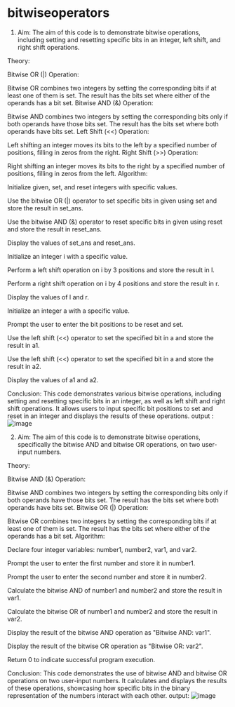 # bitwiseoperators
1) Aim:
The aim of this code is to demonstrate bitwise operations, including setting and resetting specific bits in an integer, left shift, and right shift operations.

Theory:

Bitwise OR (|) Operation:

Bitwise OR combines two integers by setting the corresponding bits if at least one of them is set. The result has the bits set where either of the operands has a bit set.
Bitwise AND (&) Operation:

Bitwise AND combines two integers by setting the corresponding bits only if both operands have those bits set. The result has the bits set where both operands have bits set.
Left Shift (<<) Operation:

Left shifting an integer moves its bits to the left by a specified number of positions, filling in zeros from the right.
Right Shift (>>) Operation:

Right shifting an integer moves its bits to the right by a specified number of positions, filling in zeros from the left.
Algorithm:

Initialize given, set, and reset integers with specific values.

Use the bitwise OR (|) operator to set specific bits in given using set and store the result in set_ans.

Use the bitwise AND (&) operator to reset specific bits in given using reset and store the result in reset_ans.

Display the values of set_ans and reset_ans.

Initialize an integer i with a specific value.

Perform a left shift operation on i by 3 positions and store the result in l.

Perform a right shift operation on i by 4 positions and store the result in r.

Display the values of l and r.

Initialize an integer a with a specific value.

Prompt the user to enter the bit positions to be reset and set.

Use the left shift (<<) operator to set the specified bit in a and store the result in a1.

Use the left shift (<<) operator to set the specified bit in a and store the result in a2.

Display the values of a1 and a2.

Conclusion:
This code demonstrates various bitwise operations, including setting and resetting specific bits in an integer, as well as left shift and right shift operations. It allows users to input specific bit positions to set and reset in an integer and displays the results of these operations.
output : 
![image](https://github.com/reetikasinghh/bitwiseoperators/assets/139485681/29faadf7-748c-44c5-8dbf-d560ea23d8af)



2) Aim:
The aim of this code is to demonstrate bitwise operations, specifically the bitwise AND and bitwise OR operations, on two user-input numbers.

Theory:

Bitwise AND (&) Operation:

Bitwise AND combines two integers by setting the corresponding bits only if both 
operands have those bits set. The result has the bits set where both operands have bits set.
Bitwise OR (|) Operation:

Bitwise OR combines two integers by setting the corresponding bits if at least one of them is set. The result has the bits set where either of the operands has a bit set.
Algorithm:

Declare four integer variables: number1, number2, var1, and var2.

Prompt the user to enter the first number and store it in number1.

Prompt the user to enter the second number and store it in number2.

Calculate the bitwise AND of number1 and number2 and store the result in var1.

Calculate the bitwise OR of number1 and number2 and store the result in var2.

Display the result of the bitwise AND operation as "Bitwise AND: var1".

Display the result of the bitwise OR operation as "Bitwise OR: var2".

Return 0 to indicate successful program execution.

Conclusion:
This code demonstrates the use of bitwise AND and bitwise OR operations on two user-input numbers. It calculates and displays the results of these operations, showcasing how specific bits in the binary representation of the numbers interact with each other.
 output: 
 ![image](https://github.com/reetikasinghh/bitwiseoperators/assets/139485681/c579dd86-82b1-4fcc-ba8c-31e8155b2916)





